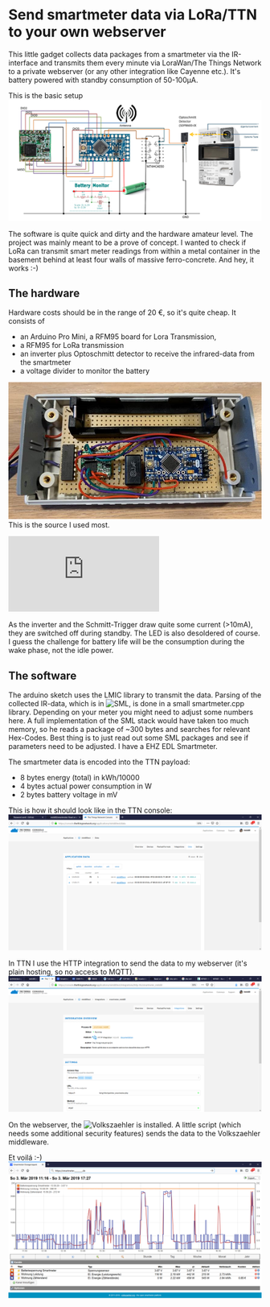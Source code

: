 # Send smartmeter data via LoRa/TTN to your own webserver

This little gadget collects data packages from a smartmeter via the IR-interface and transmits them every minute via LoraWan/The Things Network to a private webserver (or any other integration like Cayenne etc.). It's battery powered with standby consumption of 50-100µA.

This is the basic setup
![Layout](img/layout.png?raw=true)

The software is quite quick and dirty and the hardware amateur level. The project was mainly meant to be a prove of concept. I wanted to check if LoRa can transmit smart meter readings from within a metal container in the basement behind at least four walls of massive ferro-concrete. And hey, it works :-)


## The hardware

Hardware costs should be in the range of 20 €, so it's quite cheap. It consists of 
- an Arduino Pro Mini, a RFM95 board for Lora Transmission, 
- a RFM95 for LoRa transmission
- an inverter plus Optoschmitt detector to receive the infrared-data from the smartmeter
- a voltage divider to monitor the battery

![This is how it looks](img/device2.jpg?raw=true)
This is the source I used most.

![Mini-Lora](https://things4u.github.io/HardwareGuide/Arduino/Mini-Sensor-HTU21/mini-lora.html)

As the inverter and the Schmitt-Trigger draw quite some current (>10mA), they are switched off during standby. The LED is also desoldered of course. I guess the challenge for battery life will be the consumption during the wake phase, not the idle power.

## The software

The arduino sketch uses the LMIC library to transmit the data. 
Parsing of the collected IR-data, which is in ![SML](https://de.wikipedia.org/wiki/Smart_Message_Language), is done in a small smartmeter.cpp library.
Depending on your meter you might need to adjust some numbers here. A full implementation of the SML stack would have taken too much memory, so he reads a package of ~300 bytes and searches for relevant Hex-Codes.
Best thing is to just read out some SML packages and see if parameters need to be adjusted. I have a EHZ EDL Smartmeter. 

The smartmeter data is encoded into the TTN payload:
- 8 bytes energy (total) in kWh/10000
- 4 bytes actual power consumption in W 
- 2 bytes battery voltage in mV

This is how it should look like in the TTN console:
![TTN Console](img/TTN_Console.png?raw=true)

In TTN I use the HTTP integration to send the data to my webserver (it's plain hosting, so no access to MQTT).
![TTN Integration](img/TTN_http.png?raw=true)

On the webserver, the ![Volkszaehler](https://www.volkszaehler.org/) is installed. A little script (which needs some additional security features) sends the data to the Volkszaehler middleware.

Et voilá :-)
![Webinterface](img/webinterface.png?raw=true)



